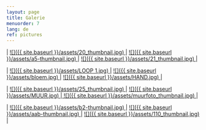 ```yaml
---
layout: page
title: Galerie
menuorder: 7
lang: de
ref: pictures
---
```


| <a href="/assets/20.JPG"> ![]({{ site.baseurl }}/assets/20_thumbnail.jpg) </a> | <a href="/assets/a5.jpg"> ![]({{ site.baseurl }}/assets/a5-thumbnail.jpg) </a> | <a href="/assets/21.JPG">  ![]({{ site.baseurl }}/assets/21_thumbnail.jpg) </a> |

| <a href="/assets/LOOP.JPG"> ![]({{ site.baseurl }}/assets/LOOP 1.jpg) </a> | <a href="/assets/BLOEM 1.JPG"> ![]({{ site.baseurl }}/assets/bloem.jpg) </a> | <a href="/assets/HAND 1.JPG">![]({{ site.baseurl }}/assets/HAND.jpg) </a> |

|  <a href="/assets/25.jpg">  ![]({{ site.baseurl }}/assets/25_thumbnail.jpg) </a> | <a href="/assets/MUUR 1.JPG"> ![]({{ site.baseurl }}/assets/MUUR.jpg) </a>|<a href="/assets/muurfoto.jpg"> ![]({{ site.baseurl }}/assets/muurfoto_thumbnail.jpg) </a>|

| <a href="/assets/b2.jpg"> ![]({{ site.baseurl }}/assets/b2-thumbnail.jpg) </a> | <a href="/assets/aab.jpg"> ![]({{ site.baseurl }}/assets/aab-thumbnail.jpg) </a> | <a href="/assets/110.jpg">  ![]({{ site.baseurl }}/assets/110_thumbnail.jpg) </a> |




